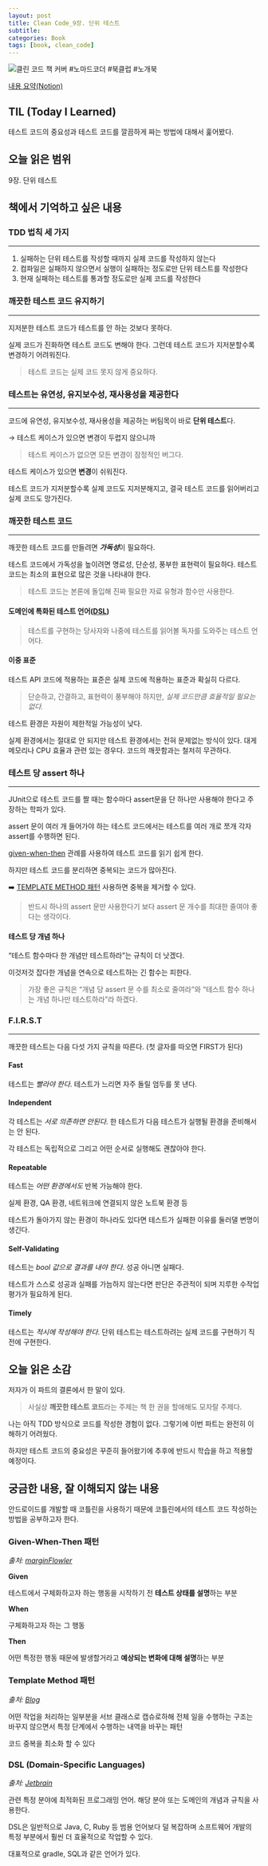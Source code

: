 ```yaml
---
layout: post
title: Clean Code_9장. 단위 테스트
subtitle: 
categories: Book
tags: [book, clean_code]
---
```


![클린 코드 책 커버](/assets/images/CleanCodeCover.png)
#노마드코더 #북클럽 #노개북

[내용 요약(Notion)][notion]

## TIL (Today I Learned)
테스트 코드의 중요성과 테스트 코드를 깔끔하게 짜는 방법에 대해서 훑어봤다.

## 오늘 읽은 범위
9장. 단위 테스트

## 책에서 기억하고 싶은 내용
### TDD 법칙 세 가지
---
1. 실패하는 단위 테스트를 작성할 때까지 실제 코드를 작성하지 않는다
2. 컴파일은 실패하지 않으면서 실행이 실패하는 정도로만 단위 테스트를 작성한다
3. 현재 실패하는 테스트를 통과할 정도로만 실제 코드를 작성한다


### 깨끗한 테스트 코드 유지하기
---
지저분한 테스트 코드가 테스트를 안 하는 것보다 못하다.

실제 코드가 진화하면 테스트 코드도 변해야 한다. 그런데 테스트 코드가 지저분할수록 변경하기 어려워진다.

> 테스트 코드는 실제 코드 못지 않게 중요하다.


### 테스트는 유연성, 유지보수성, 재사용성을 제공한다
---
코드에 유연성, 유지보수성, 재사용성을 제공하는 버팀목이 바로 **단위 테스트**다.

→ 테스트 케이스가 있으면 변경이 두렵지 않으니까

> 테스트 케이스가 없으면 모든 변경이 잠정적인 버그다.

테스트 케이스가 있으면 **변경**이 쉬워진다.

테스트 코드가 지저분할수록 실제 코드도 지저분해지고, 결국 테스트 코드를 읽어버리고 실제 코드도 망가진다.


### 깨끗한 테스트 코드
---
깨끗한 테스트 코드를 만들려면 ***가독성***이 필요하다.

테스트 코드에서 가독성을 높이려면 명료성, 단순성, 풍부한 표현력이 필요하다. 테스트 코드는 최소의 표현으로 많은 것을 나타내야 한다.

> 테스트 코드는 본론에 돌입해 진짜 필요한 자료 유형과 함수만 사용한다.


#### 도메인에 특화된 테스트 언어([DSL](#dsl-domain-specific-languages))
> 테스트를 구현하는 당사자와 나중에 테스트를 읽어볼 독자를 도와주는 테스트 언어다.


#### 이중 표준
테스트 API 코드에 적용하는 표준은 실제 코드에 적용하는 표준과 확실히 다르다.

> 단순하고, 간결하고, 표현력이 풍부해야 하지만, *실제 코드만큼 효율적일 필요는 없다.*

테스트 환경은 자원이 제한적일 가능성이 낮다.

실제 환경에서는 절대로 안 되지만 테스트 환경에서는 전혀 문제없는 방식이 있다. 대게 메모리나 CPU 효율과 관련 있는 경우다. 코드의 깨끗함과는 철저히 무관하다.


### 테스트 당 assert 하나
---
JUnit으로 테스트 코드를 짤 때는 함수마다 assert문을 단 하나만 사용해야 한다고 주장하는 학파가 있다. 

assert 문이 여러 개 들어가야 하는 테스트 코드에서는 테스트를 여러 개로 쪼개 각자 assert를 수행하면 된다.

[given-when-then](#given-when-then-패턴) 관례를 사용하여 테스트 코드를 읽기 쉽게 한다.

하지만 테스트 코드를 분리하면 중복되는 코드가 많아진다.

➡️ [TEMPLATE METHOD 패턴](#template-method-패턴) 사용하면 중복을 제거할 수 있다.

> 반드시 하나의 assert 문만 사용한다기 보다 assert 문 개수를 최대한 줄여야 좋다는 생각이다.

#### 테스트 당 개념 하나
“테스트 함수마다 한 개념만 테스트하라”는 규칙이 더 낫겠다.

이것저것 잡다한 개념을 연속으로 테스트하는 긴 함수는 피한다.

> 가장 좋은 규칙은 “개념 당 assert 문 수를 최소로 줄여라”와 “테스트 함수 하나는 개념 하나만 테스트하라”라 하겠다.

### F.I.R.S.T
---
깨끗한 테스트는 다음 다섯 가지 규칙을 따른다. (첫 글자를 따오면 FIRST가 된다)

#### Fast

테스트는 *빨라야 한다*. 테스트가 느리면 자주 돌릴 엄두를 못 낸다.

#### Independent

각 테스트는 *서로 의존하면 안된다*. 한 테스트가 다음 테스트가 실행될 환경을 준비해서는 안 된다.

각 테스트는 독립적으로 그리고 어떤 순서로 실행해도 괜찮아야 한다.

#### Repeatable

테스트는 *어떤 환경에서도* 반복 가능해야 한다.

실제 환경, QA 환경, 네트워크에 연결되지 않은 노트북 환경 등

테스트가 돌아가지 않는 환경이 하나라도 있다면 테스트가 실패한 이유를 둘러댈 변명이 생긴다.

#### Self-Validating

테스트는 *bool 값으로 결과를 내야 한다*. 성공 아니면 실패다.

테스트가 스스로 성공과 실패를 가늠하지 않는다면 판단은 주관적이 되며 지루한 수작업 평가가 필요하게 된다.

#### Timely

테스트는 *적시에 작성해야 한다*. 단위 테스트는 테스트하려는 실제 코드를 구현하기 직전에 구현한다.



## 오늘 읽은 소감
저자가 이 파트의 결론에서 한 말이 있다.
> 사실상 **깨끗한 테스트 코드**라는 주제는 책 한 권을 할애해도 모자랄 주제다.

나는 아직 TDD 방식으로 코드를 작성한 경험이 없다. 그렇기에 이번 파트는 완전히 이해하기 어려웠다.

하지만 테스트 코드의 중요성은 꾸준히 들어왔기에 추후에 반드시 학습을 하고 적용할 예정이다.


## 궁금한 내용, 잘 이해되지 않는 내용
안드로이드를 개발할 때 코틀린을 사용하기 때문에 코틀린에서의 테스트 코드 작성하는 방법을 공부하고자 한다.

### Given-When-Then 패턴
*출처: [marginFlowler][gwt]*

**Given**

테스트에서 구체화하고자 하는 행동을 시작하기 전 **테스트 상태를 설명**하는 부분

**When**

구체화하고자 하는 그 행동

**Then**

어떤 특정한 행동 때문에 발생할거라고 **예상되는 변화에 대해 설명**하는 부분

### Template Method 패턴
*출처: [Blog](https://gmlwjd9405.github.io/2018/07/13/template-method-pattern.html)*

어떤 작업을 처리하는 일부분을 서브 클래스로 캡슈로하해 전체 일을 수행하는 구조는 바꾸지 않으면서 특정 단계에서 수행하는 내역을 바꾸는 패턴

코드 중복을 최소화 할 수 있다


### DSL (Domain-Specific Languages)
*출처: [Jetbrain][DSL]*

관련 특정 분야에 최적화된 프로그래밍 언어. 해당 분야 또는 도메인의 개념과 규칙을 사용한다.

DSL은 일반적으로 Java, C, Ruby 등 범용 언어보다 덜 복잡하며 소프트웨어 개발의 특정 부분에서 훨씬 더 효율적으로 작업할 수 있다.

대표적으로 gradle, SQL과 같은 언어가 있다.




[notion]: https://mangbaam.notion.site/9-516e2d3bfed84733b58bce91b6420eb1
[gwt]: https://martinfowler.com/bliki/GivenWhenThen.html
[DSL]: https://www.jetbrains.com/ko-kr/mps/concepts/domain-specific-languages/